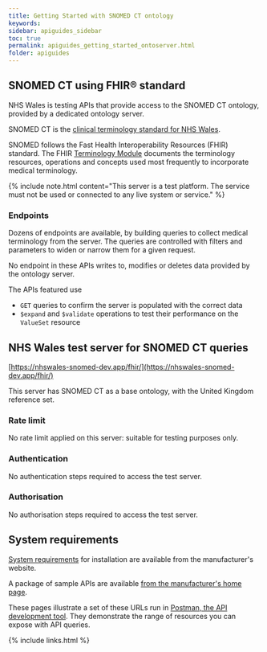 ```yaml
---
title: Getting Started with SNOMED CT ontology
keywords: 
sidebar: apiguides_sidebar
toc: true
permalink: apiguides_getting_started_ontoserver.html
folder: apiguides
---
```


## SNOMED CT using FHIR® standard

NHS Wales is testing APIs that provide access to the  SNOMED CT ontology, provided by a dedicated ontology server.

SNOMED CT is the [clinical terminology standard for NHS Wales](http://gov.wales/docs/dhss/publications/151118whc053en.pdf).

SNOMED follows the Fast Health Interoperability Resources (FHIR) standard.  The FHIR [Terminology Module](https://hl7.org/fhir/STU3/terminology-module.html) documents the terminology resources, operations and concepts used most frequently to incorporate medical terminology.

{% include note.html content="This server is a test platform. The service must not be used or connected to any live system or service." %}

### Endpoints

Dozens of endpoints are available, by building queries to collect medical terminology from the server. The queries are controlled with filters and parameters to widen or narrow them for a given request.

No endpoint in these APIs writes to, modifies or deletes data provided by the ontology server.

The APIs featured use 

* `GET` queries to confirm the server is populated with the correct data
* `$expand` and `$validate` operations to test their performance on the `ValueSet` resource 


## NHS Wales test server for SNOMED CT queries

[https://nhswales-snomed-dev.app/fhir/](https://nhswales-snomed-dev.app/fhir/)

This server has SNOMED CT as a base ontology, with the United Kingdom reference set.

### Rate limit

No rate limit applied on this server: suitable for testing purposes only.

### Authentication  

No authentication steps required to access the test server.

### Authorisation

No authorisation steps required to access the test server.

## System requirements

[System requirements](https://ontoserver.csiro.au/docs/5.3/index.html) for installation are available from the manufacturer's website.

A package of sample APIs are available [from the manufacturer's home page](https://ontoserver.csiro.au/). 

These pages illustrate a set of these URLs run in [Postman, the API development tool](https://www.getpostman.com/). They demonstrate the range of resources you can expose with API queries.


{% include links.html %}